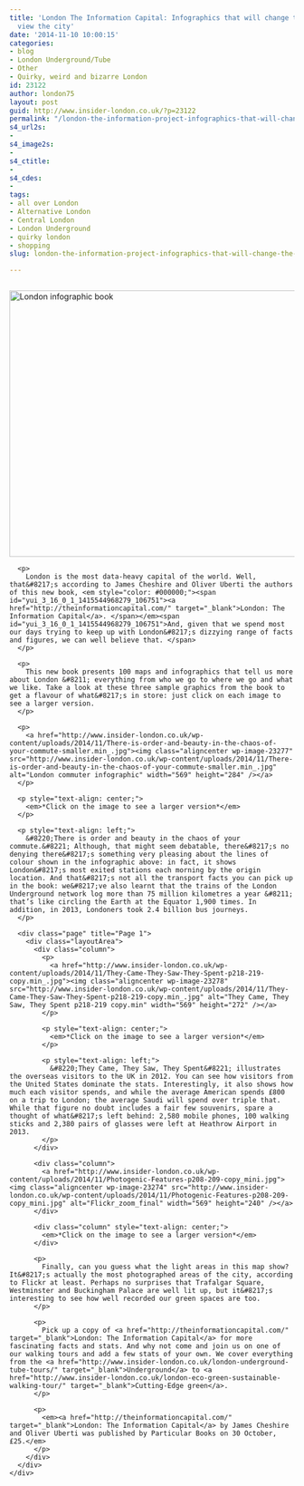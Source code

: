 ```yaml
---
title: 'London The Information Capital: Infographics that will change the way you
  view the city'
date: '2014-11-10 10:00:15'
categories:
- blog
- London Underground/Tube
- Other
- Quirky, weird and bizarre London
id: 23122
author: london75
layout: post
guid: http://www.insider-london.co.uk/?p=23122
permalink: "/london-the-information-project-infographics-that-will-change-the-way-you-view-the-city/"
s4_url2s:
- 
s4_image2s:
- 
s4_ctitle:
- 
s4_cdes:
- 
tags:
- all over London
- Alternative London
- Central London
- London Underground
- quirky london
- shopping
slug: london-the-information-project-infographics-that-will-change-the-way-you-view-the-city

---
```

<div class="page" title="Page 1">
  <div class="layoutArea">
    <div class="column">
      <p>
        <a href="http://www.insider-london.co.uk/wp-content/uploads/2014/11/Jacket_mini.jpg"><img class="aligncenter wp-image-23273 size-full" src="http://www.insider-london.co.uk/wp-content/uploads/2014/11/Jacket_mini.jpg" alt="London infographic book" width="569" height="470" /></a>
      </p>
      
      <p>
        London is the most data-heavy capital of the world. Well, that&#8217;s according to James Cheshire and Oliver Uberti the authors of this new book, <em style="color: #000000;"><span id="yui_3_16_0_1_1415544968279_106751"><a href="http://theinformationcapital.com/" target="_blank">London: The Information Capital</a>. </span></em><span id="yui_3_16_0_1_1415544968279_106751">And, given that we spend most our days trying to keep up with London&#8217;s dizzying range of facts and figures, we can well believe that. </span>
      </p>
      
      <p>
        This new book presents 100 maps and infographics that tell us more about London &#8211; everything from who we go to where we go and what we like. Take a look at these three sample graphics from the book to get a flavour of what&#8217;s in store: just click on each image to see a larger version.
      </p>
      
      <p>
        <a href="http://www.insider-london.co.uk/wp-content/uploads/2014/11/There-is-order-and-beauty-in-the-chaos-of-your-commute-smaller.min_.jpg"><img class="aligncenter wp-image-23277" src="http://www.insider-london.co.uk/wp-content/uploads/2014/11/There-is-order-and-beauty-in-the-chaos-of-your-commute-smaller.min_.jpg" alt="London commuter infographic" width="569" height="284" /></a>
      </p>
      
      <p style="text-align: center;">
        <em>*Click on the image to see a larger version*</em>
      </p>
      
      <p style="text-align: left;">
        &#8220;There is order and beauty in the chaos of your commute.&#8221; Although, that might seem debatable, there&#8217;s no denying there&#8217;s something very pleasing about the lines of colour shown in the infographic above: in fact, it shows London&#8217;s most exited stations each morning by the origin location. And that&#8217;s not all the transport facts you can pick up in the book: we&#8217;ve also learnt that the trains of the London Underground network log more than 75 million kilometres a year &#8211; that’s like circling the Earth at the Equator 1,900 times. In addition, in 2013, Londoners took 2.4 billion bus journeys.
      </p>
      
      <div class="page" title="Page 1">
        <div class="layoutArea">
          <div class="column">
            <p>
              <a href="http://www.insider-london.co.uk/wp-content/uploads/2014/11/They-Came-They-Saw-They-Spent-p218-219-copy.min_.jpg"><img class="aligncenter wp-image-23278" src="http://www.insider-london.co.uk/wp-content/uploads/2014/11/They-Came-They-Saw-They-Spent-p218-219-copy.min_.jpg" alt="They Came, They Saw, They Spent p218-219 copy.min" width="569" height="272" /></a>
            </p>
            
            <p style="text-align: center;">
              <em>*Click on the image to see a larger version*</em>
            </p>
            
            <p style="text-align: left;">
              &#8220;They Came, They Saw, They Spent&#8221; illustrates the overseas visitors to the UK in 2012. You can see how visitors from the United States dominate the stats. Interestingly, it also shows how much each visitor spends, and while the average American spends £800 on a trip to London; the average Saudi will spend over triple that. While that figure no doubt includes a fair few souvenirs, spare a thought of what&#8217;s left behind: 2,580 mobile phones, 100 walking sticks and 2,380 pairs of glasses were left at Heathrow Airport in 2013.
            </p>
          </div>
          
          <div class="column">
            <a href="http://www.insider-london.co.uk/wp-content/uploads/2014/11/Photogenic-Features-p208-209-copy_mini.jpg"><img class="aligncenter wp-image-23274" src="http://www.insider-london.co.uk/wp-content/uploads/2014/11/Photogenic-Features-p208-209-copy_mini.jpg" alt="Flickr_zoom_final" width="569" height="240" /></a>
          </div>
          
          <div class="column" style="text-align: center;">
            <em>*Click on the image to see a larger version*</em>
          </div>
          
          <p>
            Finally, can you guess what the light areas in this map show? It&#8217;s actually the most photographed areas of the city, according to Flickr at least. Perhaps no surprises that Trafalgar Square, Westminster and Buckingham Palace are well lit up, but it&#8217;s interesting to see how well recorded our green spaces are too.
          </p>
          
          <p>
            Pick up a copy of <a href="http://theinformationcapital.com/" target="_blank">London: The Information Capital</a> for more fascinating facts and stats. And why not come and join us on one of our walking tours and add a few stats of your own. We cover everything from the <a href="http://www.insider-london.co.uk/london-underground-tube-tours/" target="_blank">Underground</a> to <a href="http://www.insider-london.co.uk/london-eco-green-sustainable-walking-tour/" target="_blank">Cutting-Edge green</a>.
          </p>
          
          <p>
            <em><a href="http://theinformationcapital.com/" target="_blank">London: The Information Capital</a> by James Cheshire and Oliver Uberti was published by Particular Books on 30 October, £25.</em>
          </p>
        </div>
      </div>
    </div>
  </div>
</div>